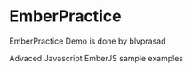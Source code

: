EmberPractice
=============

EmberPractice Demo is done by blvprasad


Advaced Javascript EmberJS sample examples

